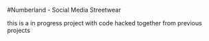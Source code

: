 #Numberland - Social Media Streetwear

this is a in progress project with code hacked together from previous projects
